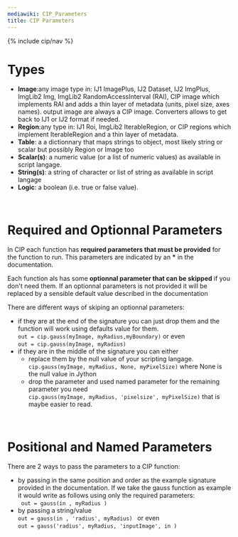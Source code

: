 ```yaml
---
mediawiki: CIP_Parameters
title: CIP Parameters
---
```


{% include cip/nav %}

<h1><span class="mw-headline" id="Types">Types</span></h1>
<ul><li><b>Image</b>:any image type in: IJ1 ImagePlus, IJ2 Dataset, IJ2 ImgPlus, ImgLib2 Img, ImgLib2 RandomAccessInterval (RAI), CIP image which implements RAI and adds a thin layer of metadata (units, pixel size, axes names). output image are always a CIP image. Converters allows to get back to IJ1 or IJ2 format if needed.</li>
<li><b>Region</b>:any type in: IJ1 Roi, ImgLib2 IterableRegion, or CIP regions which implement IterableRegion and a thin layer of metadata.</li>
<li><b>Table</b>: a a dictionnary that maps strings to object, most likely string or scalar but possibly Region or Image too</li>
<li><b>Scalar(s)</b>: a numeric value (or a list of numeric values) as available in script langage.</li>
<li><b>String(s)</b>: a string of character or list of string as available in script langage</li>
<li><b>Logic</b>: a boolean (i.e. true or false value).</li></ul>
<p><br />
</p>
<h1><span class="mw-headline" id="Required_and_Optionnal_Parameters">Required and Optionnal Parameters</span></h1>
<p>In CIP each function has <b>required parameters that must be provided</b> for the function to run. This parameters are indicated by an <b>*</b> in the documentation.
</p><p>Each function als has some <b>optionnal parameter that can be skipped</b> if you don't need them. If an optionnal parameters is not provided it will be replaced by a sensible default value described in the documentation
</p><p>There are different ways of skiping an optionnal parameters:
</p>
<ul><li> if they are at the end of the signature you can just drop them and the function will work using defaults value for them. <br /> <code>out = cip.gauss(myImage, myRadius,myBoundary)</code> or even <br /> <code>out = cip.gauss(myImage, myRadius)</code></li>
<li> if they are in the middle of the signature you can either
<ul><li> replace them by the null value of your scripting langage. <br /> <code>cip.gauss(myImage, myRadius, None, myPixelSize)</code> where None is the null value in Jython</li>
<li> drop the parameter and used named parameter for the remaining parameter you need <br /> <code>cip.gauss(myImage, myRadius, 'pixelsize', myPixelSize)</code> that is maybe easier to read.</li></ul></li></ul>
<p><br />
</p>
<h1><span class="mw-headline" id="Positional_and_Named_Parameters">Positional and Named Parameters</span></h1>
<p>There are 2 ways to pass the parameters to a CIP function:
</p>
<ul><li> by passing in the same position and order as the example signature provided in the documentation. If we take the gauss function as example it would write as follows using only the required parameters: <br /> <code> out = gauss(in , myRadius )</code></li>
<li> by passing a string/value <br /> <code>out = gauss(in , 'radius', myRadius) </code>  or even <br /><code>out = gauss('radius', myRadius, 'inputImage', in )</code></li></ul>
